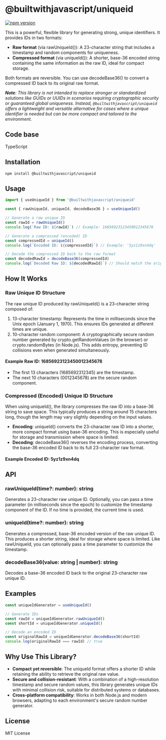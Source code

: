 # @builtwithjavascript/uniqueid

[![npm version](https://badge.fury.io/js/@builtwithjavascript%2Funiqueid.svg)](https://badge.fury.io/js/@builtwithjavascript%2Funiqueid)

This is a powerful, flexible library for generating strong, unique identifiers. It provides IDs in two formats:

  - **Raw format** (via rawUniqueId()): A 23-character string that includes a timestamp and random components for uniqueness.
  - **Compressed format** (via uniqueId()): A shorter, base-36 encoded string containing the same information as the raw ID, ideal for compact storage.

Both formats are reversible. You can use decodeBase36() to convert a compressed ID back to its original raw format.

***Note**: This library is not intended to replace stronger or standardized solutions like GUIDs or UUIDs in scenarios requiring cryptographic security or guaranteed global uniqueness. Instead, `@builtwithjavascript/uniqueid` offers a lightweight and versatile alternative for cases where a unique identifier is needed but can be more compact and tailored to the environment.*

## Code base

TypeScript

## Installation

```shell
npm install @builtwithjavascript/uniqueid
```

## Usage

```typescript
import { useUniqueId } from '@builtwithjavascript/uniqueid'

const { rawUniqueId, uniqueId, decodeBase36 } = useUniqueId()

// Generate a raw unique ID
const rawId = rawUniqueId()
console.log(`Raw ID: ${rawId}`) // Example: 16856923123450012345678

// Generate a compressed (encoded) ID
const compressedId = uniqueId()
console.log(`Encoded ID: ${compressedId}`) // Example: '5yz1z9xn4dq'

// Decode the compressed ID back to the raw format
const decodedRawId = decodeBase36(compressedId)
console.log(`Decoded Raw ID: ${decodedRawId}`) // Should match the original raw ID
```


## How It Works
### Raw Unique ID Structure
The raw unique ID produced by rawUniqueId() is a 23-character string composed of:

  1. 13-character timestamp: Represents the time in milliseconds since the Unix epoch (January 1, 1970). This ensures IDs generated at different times are unique.
  2. 10-character random component: A cryptographically secure random number generated by crypto.getRandomValues (in the browser) or crypto.randomBytes (in Node.js). This adds entropy, preventing ID collisions even when generated simultaneously.

#### Example Raw ID: 16856923123450012345678

  - The first 13 characters (1685692312345) are the timestamp.
  - The next 10 characters (0012345678) are the secure random component.


### Compressed (Encoded) Unique ID Structure
When using uniqueId(), the library compresses the raw ID into a base-36 string to save space. This typically produces a string around 15 characters long, though the length may vary slightly depending on the input values.

  - **Encoding**: uniqueId() converts the 23-character raw ID into a shorter, more compact format using base-36 encoding. This is especially useful for storage and transmission where space is limited.
  - **Decoding**: decodeBase36() reverses the encoding process, converting the base-36 encoded ID back to its full 23-character raw format.

#### Example Encoded ID: 5yz1z9xn4dq


## API
### rawUniqueId(time?: number): string
Generates a 23-character raw unique ID. Optionally, you can pass a time parameter (in milliseconds since the epoch) to customize the timestamp component of the ID. If no time is provided, the current time is used.

### uniqueId(time?: number): string
Generates a compressed, base-36 encoded version of the raw unique ID. This produces a shorter string, ideal for storage where space is limited. Like rawUniqueId, you can optionally pass a time parameter to customize the timestamp.

### decodeBase36(value: string | number): string
Decodes a base-36 encoded ID back to the original 23-character raw unique ID.

## Examples
```typescript
const uniqueIdGenerator = useUniqueId()

// Generate IDs
const rawId = uniqueIdGenerator.rawUniqueId()
const shortId = uniqueIdGenerator.uniqueId()

// Decode an encoded ID
const originalRawId = uniqueIdGenerator.decodeBase36(shortId)
console.log(originalRawId === rawId) // true
```

## Why Use This Library?
  - **Compact yet reversible**: The uniqueId format offers a shorter ID while retaining the ability to retrieve the original raw value.
  - **Secure and collision-resistant**: With a combination of a high-resolution timestamp and secure random values, this library generates unique IDs with minimal collision risk, suitable for distributed systems or databases.
  - **Cross-platform compatibility**: Works in both Node.js and modern browsers, adapting to each environment's secure random number generator.

## License
MIT License
